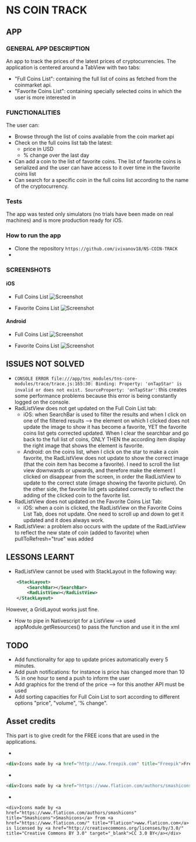# NS COIN TRACK

## APP

### GENERAL APP DESCRIPTION

An app to track the prices of the latest prices of cryptocurrencies. The application is centered around a TabView with two tabs:

- "Full Coins List": containing the full list of coins as fetched from the coinmarket api.
- "Favorite Coins List": containing specially selected coins in which the user is more interested in

### FUNCTIONALITIES

The user can:

- Browse through the list of coins available from the coin market api
- Check on the full coins list tab the latest:
  - price in USD
  - % change over the last day
- Can add a coin to the list of favorite coins. The list of favorite coins is serialized and the user can have access to it over time in the favorite coins list
- Can search for a specific coin in the full coins list according to the name of the cryptocurrency.

### Tests

The app was tested only simulators (no trials have been made on real machines) and is more production ready for iOS.

### How to run the app

- Clone the repository `https://github.com/ivivanov18/NS-COIN-TRACK`
-

### SCREENSHOTS

#### iOS

- Full Coins List
  ![Screenshot](screenshots/iOS/iOS_Full_Coins_List.png "Full Coins List")

- Favorite Coins List
  ![Screenshot](screenshots/iOS/iOS_Favorite_Coins_List.png "Favorite Coins List")

#### Android

- Full Coins List
  ![Screenshot](screenshots/Android/Android_Full_Coins_List.png "Full Coins List")

- Favorite Coins List
  ![Screenshot](screenshots/Android/Android_Favorite_Coins_List.png "Favorite Coins List")

## ISSUES NOT SOLVED

- `CONSOLE ERROR file:///app/tns_modules/tns-core-modules/trace/trace.js:165:30: Binding: Property: 'onTapStar' is invalid or does not exist. SourceProperty: 'onTapStar'`: this creates some performance problems because this error is being constantly logged on the console.
- RadListView does not get updated on the Full Coin List tab:
  - iOS: when SearchBar is used to filter the results and when I click on one of the filtered results --> the element on which I clicked does not update the image to show it has become a favorite, YET the favorite coins list gets corrected updated. When I clear the searchbar and go back to the full list of coins, ONLY THEN the according item display the right image that shows the element is favorite.
  - Android: on the coins list, when I click on the star to make a coin favorite, the RadListView does not update to show the correct image (that the coin item has become a favorite). I need to scroll the list view downwards or upwards, and therefore make the element I clicked on disappear from the screen, in order the RadListView to update to the correct state (image showing the favorite picture). On the other side, the favorite list gets updated correctly to reflect the adding of the clicked coin to the favorite list.
- RadListView does not updated on the Favorite Coins List Tab:
  - iOS: when a coin is clicked, the RadListView on the Favorite Coins List Tab, does not update. One need to scroll up and down to get it updated and it does always work.
- RadListView: a problem also occurs with the update of the RadListView to reflect the new state of coin (added to favorite) when pullToRefresh="true" was added

## LESSONS LEARNT

- RadListView cannot be used with StackLayout in the following way:

```xml
    <StackLayout>
        <SearchBar></SearchBar>
        <RadListView></RadListView>
    </StackLayout>
```

However, a GridLayout works just fine.

- How to pipe in Nativescript for a ListView --> used appModule.getResources() to pass the function and use it in the xml

## TODO

- Add functionality for app to update prices automatically every 5 minutes.
- Add push notifications: for instance is price has changed more than 10 % in one hour to send a push to inform the user
- Add graphics for the trend of the price --> for this another API must be used
- Add sorting capacities for Full Coin List to sort according to different options "price", "volume", '% change".

## Asset credits

This part is to give credit for the FREE icons that are used in the applications.

-

```html
<div>Icons made by <a href="http://www.freepik.com" title="Freepik">Freepik</a> from <a href="https://www.flaticon.com/" title="Flaticon">www.flaticon.com</a> is licensed by <a href="http://creativecommons.org/licenses/by/3.0/" title="Creative Commons BY 3.0" target="_blank">CC 3.0 BY</a></div>
```

-

```html
<div>Icons made by <a href="https://www.flaticon.com/authors/smashicons" title="Smashicons">Smashicons</a> from <a href="https://www.flaticon.com/" title="Flaticon">www.flaticon.com</a> is licensed by <a href="http://creativecommons.org/licenses/by/3.0/" title="Creative Commons BY 3.0" target="_blank">CC 3.0 BY</a></div>
```

-

```
<div>Icons made by <a href="https://www.flaticon.com/authors/smashicons" title="Smashicons">Smashicons</a> from <a href="https://www.flaticon.com/" title="Flaticon">www.flaticon.com</a> is licensed by <a href="http://creativecommons.org/licenses/by/3.0/" title="Creative Commons BY 3.0" target="_blank">CC 3.0 BY</a></div>
```
